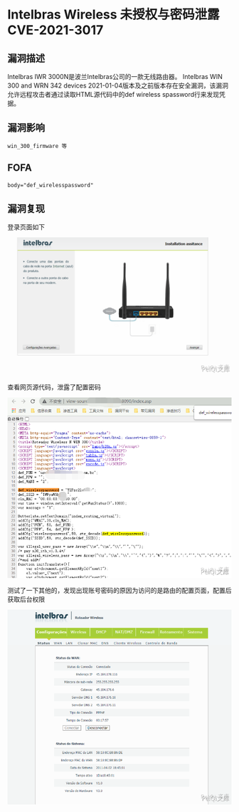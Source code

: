 # Intelbras Wireless 未授权与密码泄露 CVE-2021-3017

## 漏洞描述

Intelbras IWR 3000N是波兰Intelbras公司的一款无线路由器。 Intelbras WIN 300 and WRN 342 devices 2021-01-04版本及之前版本存在安全漏洞，该漏洞允许远程攻击者通过读取HTML源代码中的def wireless spassword行来发现凭据。

## 漏洞影响

```
win_300_firmware 等
```

## FOFA

```
body="def_wirelesspassword"
```

## 漏洞复现

登录页面如下

![](./images/202202162247460.png)

查看网页源代码，泄露了配置密码

![](./images/202202162247389.png)

测试了一下其他的，发现出现账号密码的原因为访问的是路由的配置页面，配置后获取后台权限

![](./images/202202162247069.png)